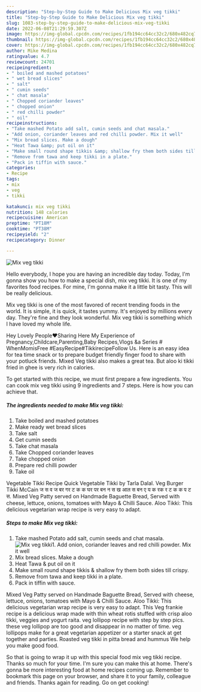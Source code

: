 ```yaml
---
description: "Step-by-Step Guide to Make Delicious Mix veg tikki"
title: "Step-by-Step Guide to Make Delicious Mix veg tikki"
slug: 1083-step-by-step-guide-to-make-delicious-mix-veg-tikki
date: 2022-06-08T21:29:59.307Z
image: https://img-global.cpcdn.com/recipes/1fb194cc64cc32c2/680x482cq70/mix-veg-tikki-recipe-main-photo.jpg
thumbnail: https://img-global.cpcdn.com/recipes/1fb194cc64cc32c2/680x482cq70/mix-veg-tikki-recipe-main-photo.jpg
cover: https://img-global.cpcdn.com/recipes/1fb194cc64cc32c2/680x482cq70/mix-veg-tikki-recipe-main-photo.jpg
author: Mike Medina
ratingvalue: 4.7
reviewcount: 24701
recipeingredient:
- " boiled and mashed potatoes"
- " wet bread slices"
- " salt"
- " cumin seeds"
- " chat masala"
- " Chopped coriander leaves"
- " chopped onion"
- " red chilli powder"
- " oil"
recipeinstructions:
- "Take mashed Potato add salt, cumin seeds and chat masala."
- "Add onion, coriander leaves and red chilli powder. Mix it well"
- "Mix bread slices. Make a dough"
- "Heat Tawa &amp; put oil on it"
- "Make small round shape tikkis &amp; shallow fry them both sides till crispy."
- "Remove from tawa and keep tikki in a plate."
- "Pack in tiffin with sauce."
categories:
- Recipe
tags:
- mix
- veg
- tikki

katakunci: mix veg tikki 
nutrition: 148 calories
recipecuisine: American
preptime: "PT18M"
cooktime: "PT38M"
recipeyield: "2"
recipecategory: Dinner

---
```



![Mix veg tikki](https://img-global.cpcdn.com/recipes/1fb194cc64cc32c2/680x482cq70/mix-veg-tikki-recipe-main-photo.jpg)

Hello everybody, I hope you are having an incredible day today. Today, I'm gonna show you how to make a special dish, mix veg tikki. It is one of my favorites food recipes. For mine, I'm gonna make it a little bit tasty. This will be really delicious.

Mix veg tikki is one of the most favored of recent trending foods in the world. It is simple, it is quick, it tastes yummy. It's enjoyed by millions every day. They're fine and they look wonderful. Mix veg tikki is something which I have loved my whole life.

Hey Lovely People❤️Sharing Here My Experience of Pregnancy,Childcare,Parenting,Baby Recipes,Vlogs &amp;a Series # WhenMomisFree #EasyRecipe#TikkirecipeFollow Us. Here is an easy idea for tea time snack or to prepare budget friendly finger food to share with your potluck friends. Mixed Veg tikki also makes a great tea. But aloo ki tikki fried in ghee is very rich in calories.


To get started with this recipe, we must first prepare a few ingredients. You can cook mix veg tikki using 9 ingredients and 7 steps. Here is how you can achieve that.

<!--inarticleads1-->

##### The ingredients needed to make Mix veg tikki:

1. Take  boiled and mashed potatoes
1. Make ready  wet bread slices
1. Take  salt
1. Get  cumin seeds
1. Take  chat masala
1. Take  Chopped coriander leaves
1. Take  chopped onion
1. Prepare  red chilli powder
1. Take  oil


Vegetable Tikki Recipe Quick Vegetable Tikki by Tarla Dalal. Veg Burger Tikki McCain ज स व ज बर गर ट क क घर पर बन न स ख आल स बन ए य क रक र ट क क प ट स. Mixed Veg Patty served on Handmade Baguette Bread, Served with cheese, lettuce, onions, tomatoes with Mayo &amp; Chilli Sauce. Aloo Tikki: This delicious vegetarian wrap recipe is very easy to adapt. 

<!--inarticleads2-->

##### Steps to make Mix veg tikki:

1. Take mashed Potato add salt, cumin seeds and chat masala.
<img src="https://img-global.cpcdn.com/steps/4d63306e68bdf3e1/160x128cq70/mix-veg-tikki-recipe-step-1-photo.jpg" alt="Mix veg tikki">1. Add onion, coriander leaves and red chilli powder. Mix it well
1. Mix bread slices. Make a dough
1. Heat Tawa &amp; put oil on it
1. Make small round shape tikkis &amp; shallow fry them both sides till crispy.
1. Remove from tawa and keep tikki in a plate.
1. Pack in tiffin with sauce.


Mixed Veg Patty served on Handmade Baguette Bread, Served with cheese, lettuce, onions, tomatoes with Mayo &amp; Chilli Sauce. Aloo Tikki: This delicious vegetarian wrap recipe is very easy to adapt. This Veg frankie recipe is a delicious wrap made with thin wheat rotis stuffed with crisp aloo tikki, veggies and yogurt raita. veg lollipop recipe with step by step pics. these veg lollipop are too good and disappear in no matter of time. veg lollipops make for a great vegetarian appetizer or a starter snack at get together and parties. Roasted veg tikki in pitta bread and hummus We help you make good food. 

So that is going to wrap it up with this special food mix veg tikki recipe. Thanks so much for your time. I'm sure you can make this at home. There's gonna be more interesting food at home recipes coming up. Remember to bookmark this page on your browser, and share it to your family, colleague and friends. Thanks again for reading. Go on get cooking!
